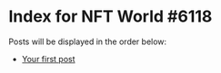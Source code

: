 # Index for NFT World #6118
Posts will be displayed in the order below:

- [Your first post](./001-first.md)

